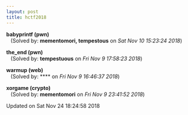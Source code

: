 ```yaml
---
layout: post
title: hctf2018
---
```


<!--break-->

**babyprintf (pwn)**  
&nbsp;&nbsp;&nbsp;(Solved by: **mementomori, tempestous** on _Sat Nov 10 15:23:24 2018_)  
  
**the_end (pwn)**  
&nbsp;&nbsp;&nbsp;(Solved by: **tempestuous** on _Fri Nov  9 17:58:23 2018_)  
  
**warmup (web)**  
&nbsp;&nbsp;&nbsp;(Solved by: **** on _Fri Nov  9 16:46:37 2018_)  
  
**xorgame (crypto)**  
&nbsp;&nbsp;&nbsp;(Solved by: **mementomori** on _Fri Nov  9 23:41:52 2018_)  
  


Updated on Sat Nov 24 18:24:58 2018
